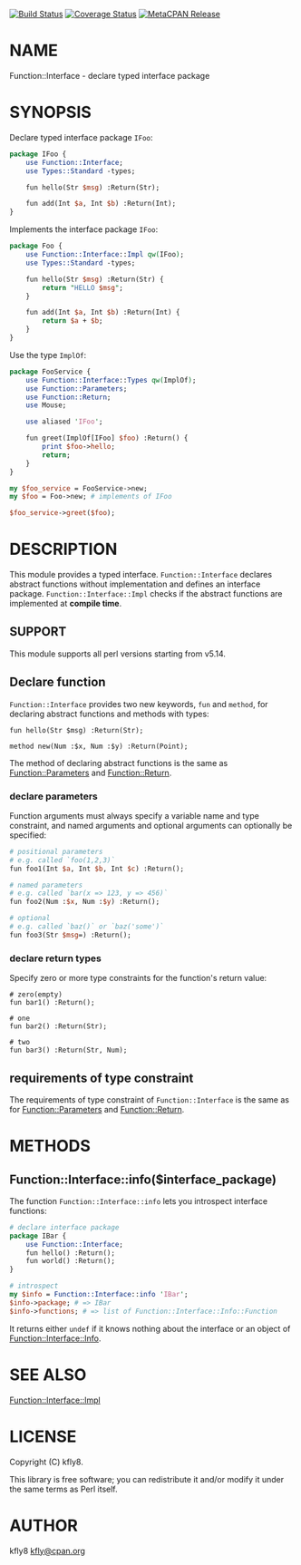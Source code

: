 [![Build Status](https://travis-ci.org/kfly8/p5-Function-Interface.svg?branch=master)](https://travis-ci.org/kfly8/p5-Function-Interface) [![Coverage Status](https://img.shields.io/coveralls/kfly8/p5-Function-Interface/master.svg?style=flat)](https://coveralls.io/r/kfly8/p5-Function-Interface?branch=master) [![MetaCPAN Release](https://badge.fury.io/pl/Function-Interface.svg)](https://metacpan.org/release/Function-Interface)
# NAME

Function::Interface - declare typed interface package

# SYNOPSIS

Declare typed interface package `IFoo`:

```perl
package IFoo {
    use Function::Interface;
    use Types::Standard -types;

    fun hello(Str $msg) :Return(Str);

    fun add(Int $a, Int $b) :Return(Int);
}
```

Implements the interface package `IFoo`:

```perl
package Foo {
    use Function::Interface::Impl qw(IFoo);
    use Types::Standard -types;

    fun hello(Str $msg) :Return(Str) {
        return "HELLO $msg";
    }

    fun add(Int $a, Int $b) :Return(Int) {
        return $a + $b;
    }
}
```

Use the type `ImplOf`:

```perl
package FooService {
    use Function::Interface::Types qw(ImplOf);
    use Function::Parameters;
    use Function::Return;
    use Mouse;

    use aliased 'IFoo';

    fun greet(ImplOf[IFoo] $foo) :Return() {
        print $foo->hello;
        return;
    }
}

my $foo_service = FooService->new;
my $foo = Foo->new; # implements of IFoo

$foo_service->greet($foo);
```

# DESCRIPTION

This module provides a typed interface.
`Function::Interface` declares abstract functions without implementation and defines an interface package.
`Function::Interface::Impl` checks if the abstract functions are implemented at **compile time**.

## SUPPORT

This module supports all perl versions starting from v5.14.

## Declare function

`Function::Interface` provides two new keywords, `fun` and `method`, for declaring abstract functions and methods with types:

```
fun hello(Str $msg) :Return(Str);

method new(Num :$x, Num :$y) :Return(Point);
```

The method of declaring abstract functions is the same as [Function::Parameters](https://metacpan.org/pod/Function::Parameters) and [Function::Return](https://metacpan.org/pod/Function::Return).

### declare parameters

Function arguments must always specify a variable name and type constraint, and named arguments and optional arguments can optionally be specified:

```perl
# positional parameters
# e.g. called `foo(1,2,3)`
fun foo1(Int $a, Int $b, Int $c) :Return();

# named parameters
# e.g. called `bar(x => 123, y => 456)`
fun foo2(Num :$x, Num :$y) :Return();

# optional
# e.g. called `baz()` or `baz('some')`
fun foo3(Str $msg=) :Return();
```

### declare return types

Specify zero or more type constraints for the function's return value:

```
# zero(empty)
fun bar1() :Return();

# one
fun bar2() :Return(Str);

# two
fun bar3() :Return(Str, Num);
```

## requirements of type constraint

The requirements of type constraint of `Function::Interface` is the same as for [Function::Parameters](https://metacpan.org/pod/Function::Parameters) and [Function::Return](https://metacpan.org/pod/Function::Return).

# METHODS

## Function::Interface::info($interface\_package)

The function `Function::Interface::info` lets you introspect interface functions:

```perl
# declare interface package
package IBar {
    use Function::Interface;
    fun hello() :Return();
    fun world() :Return();
}

# introspect
my $info = Function::Interface::info 'IBar';
$info->package; # => IBar
$info->functions; # => list of Function::Interface::Info::Function
```

It returns either `undef` if it knows nothing about the interface or an object of [Function::Interface::Info](https://metacpan.org/pod/Function::Interface::Info).

# SEE ALSO

[Function::Interface::Impl](https://metacpan.org/pod/Function::Interface::Impl)

# LICENSE

Copyright (C) kfly8.

This library is free software; you can redistribute it and/or modify
it under the same terms as Perl itself.

# AUTHOR

kfly8 <kfly@cpan.org>
